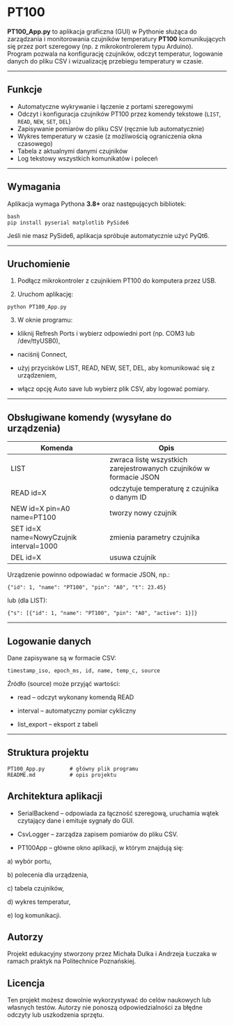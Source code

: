 # PT100

**PT100_App.py** to aplikacja graficzna (GUI) w Pythonie służąca do zarządzania i monitorowania czujników temperatury **PT100** komunikujących się przez port szeregowy (np. z mikrokontrolerem typu Arduino).  
Program pozwala na konfigurację czujników, odczyt temperatur, logowanie danych do pliku CSV i wizualizację przebiegu temperatury w czasie.

---

## Funkcje

- Automatyczne wykrywanie i łączenie z portami szeregowymi  
- Odczyt i konfiguracja czujników PT100 przez komendy tekstowe (`LIST`, `READ`, `NEW`, `SET`, `DEL`)  
- Zapisywanie pomiarów do pliku CSV (ręcznie lub automatycznie)  
- Wykres temperatury w czasie (z możliwością ograniczenia okna czasowego)  
- Tabela z aktualnymi danymi czujników  
- Log tekstowy wszystkich komunikatów i poleceń  

---

## Wymagania

Aplikacja wymaga Pythona **3.8+** oraz następujących bibliotek:

```
bash
pip install pyserial matplotlib PySide6
```
Jeśli nie masz PySide6, aplikacja spróbuje automatycznie użyć PyQt6.

---

## Uruchomienie

1. Podłącz mikrokontroler z czujnikiem PT100 do komputera przez USB.

2. Uruchom aplikację:
```
python PT100_App.py
```

3. W oknie programu:

- kliknij Refresh Ports i wybierz odpowiedni port (np. COM3 lub /dev/ttyUSB0),

- naciśnij Connect,

- użyj przycisków LIST, READ, NEW, SET, DEL, aby komunikować się z urządzeniem,

- włącz opcję Auto save lub wybierz plik CSV, aby logować pomiary.

---

## Obsługiwane komendy (wysyłane do urządzenia)

| Komenda | Opis |
|------------|------------|
| LIST  | zwraca listę wszystkich zarejestrowanych czujników w formacie JSON  |
| READ id=X  | odczytuje temperaturę z czujnika o danym ID  |
| NEW id=X pin=A0 name=PT100  | tworzy nowy czujnik  |
| SET id=X name=NowyCzujnik interval=1000  | zmienia parametry czujnika  |
| DEL id=X  | usuwa czujnik  |

Urządzenie powinno odpowiadać w formacie JSON, np.:
```
{"id": 1, "name": "PT100", "pin": "A0", "t": 23.45}
```

lub (dla LIST):
```
{"s": [{"id": 1, "name": "PT100", "pin": "A0", "active": 1}]}
```
---

## Logowanie danych

Dane zapisywane są w formacie CSV:
```
timestamp_iso, epoch_ms, id, name, temp_c, source
```

Źródło (source) może przyjąć wartości:

- read – odczyt wykonany komendą READ

- interval – automatyczny pomiar cykliczny

- list_export – eksport z tabeli

---

## Struktura projektu

```
PT100_App.py        # główny plik programu
README.md           # opis projektu
```

## Architektura aplikacji

- SerialBackend – odpowiada za łączność szeregową, uruchamia wątek czytający dane i emituje sygnały do GUI.

- CsvLogger – zarządza zapisem pomiarów do pliku CSV.

- PT100App – główne okno aplikacji, w którym znajdują się:

a) wybór portu,

b) polecenia dla urządzenia,

c) tabela czujników,

d) wykres temperatur,

e) log komunikacji.


## Autorzy

Projekt edukacyjny stworzony przez Michała Dulka i Andrzeja Łuczaka w ramach praktyk na Politechnice Poznańskiej.

## Licencja

Ten projekt możesz dowolnie wykorzystywać do celów naukowych lub własnych testów.
Autorzy nie ponoszą odpowiedzialności za błędne odczyty lub uszkodzenia sprzętu.
